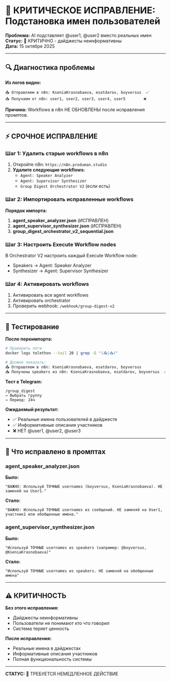 # 🚨 КРИТИЧЕСКОЕ ИСПРАВЛЕНИЕ: Подстановка имен пользователей

**Проблема:** AI подставляет @user1, @user2 вместо реальных имен  
**Статус:** 🔴 КРИТИЧНО - дайджесты неинформативны  
**Дата:** 15 октября 2025

---

## 🔍 Диагностика проблемы

**Из логов видно:**
```
📤 Отправляем в n8n: KseniaKrasnobaeva, esatdarov, boyversus  ✅
📥 Получаем от n8n: user1, user2, user3, user4, user5        ❌
```

**Причина:** Workflows в n8n НЕ ОБНОВЛЕНЫ после исправления промптов.

---

## ⚡ СРОЧНОЕ ИСПРАВЛЕНИЕ

### Шаг 1: Удалить старые workflows в n8n

1. Откройте n8n: `https://n8n.produman.studio`
2. **Удалите следующие workflows:**
   - `Agent: Speaker Analyzer`
   - `Agent: Supervisor Synthesizer`
   - `Group Digest Orchestrator V2` (если есть)

### Шаг 2: Импортировать исправленные workflows

**Порядок импорта:**

1. **agent_speaker_analyzer.json** (ИСПРАВЛЕН)
2. **agent_supervisor_synthesizer.json** (ИСПРАВЛЕН)  
3. **group_digest_orchestrator_v2_sequential.json**

### Шаг 3: Настроить Execute Workflow nodes

В Orchestrator V2 настроить каждый Execute Workflow node:
- Speakers → Agent: Speaker Analyzer
- Synthesizer → Agent: Supervisor Synthesizer

### Шаг 4: Активировать workflows

1. Активировать все agent workflows
2. Активировать orchestrator
3. Проверить webhook: `/webhook/group-digest-v2`

---

## 🧪 Тестирование

**После переимпорта:**

```bash
# Проверить логи
docker logs telethon --tail 20 | grep -E "(📤|📥)"

# Должно показать:
📤 Отправляем в n8n: KseniaKrasnobaeva, esatdarov, boyversus
📥 Получены speakers из n8n: KseniaKrasnobaeva, esatdarov, boyversus  ✅
```

**Тест в Telegram:**
```
/group_digest
→ Выбрать группу
→ Период: 24ч
```

**Ожидаемый результат:**
- ✅ Реальные имена пользователей в дайджесте
- ✅ Информативные описания участников
- ❌ НЕТ @user1, @user2, @user3

---

## 🔧 Что исправлено в промптах

### agent_speaker_analyzer.json
**Было:**
```
"ВАЖНО: Используй ТОЧНЫЕ usernames (boyversus, KseniaKrasnobaeva). НЕ заменяй на User1."
```

**Стало:**
```
"ВАЖНО: Используй ТОЧНЫЕ usernames из сообщений. НЕ заменяй на User1, участник1 или обобщенные имена."
```

### agent_supervisor_synthesizer.json
**Было:**
```
"Используй ТОЧНЫЕ usernames из speakers (например: @boyversus, @KseniaKrasnobaeva)"
```

**Стало:**
```
"Используй ТОЧНЫЕ usernames из speakers. НЕ заменяй на обобщенные имена"
```

---

## ⚠️ КРИТИЧНОСТЬ

**Без этого исправления:**
- Дайджесты неинформативны
- Пользователи не понимают кто что говорил
- Система теряет ценность

**После исправления:**
- Реальные имена в дайджестах
- Информативные описания участников
- Полная функциональность системы

---

**СТАТУС:** 🔴 ТРЕБУЕТСЯ НЕМЕДЛЕННОЕ ДЕЙСТВИЕ
